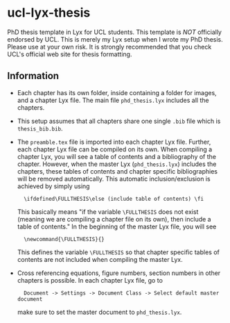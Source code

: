 # ucl-lyx-thesis
PhD thesis template in Lyx for UCL students. This template is *NOT* officially
endorsed by UCL. This is merely my Lyx setup when I wrote my PhD thesis. Please
use at your own risk. It is strongly recommended that you check UCL's official
web site for thesis formatting.

## Information

* Each chapter has its own folder, inside containing a folder for images, and a
  chapter Lyx file. The main file `phd_thesis.lyx` includes all the chapters.

* This setup assumes that all chapters share one single `.bib` file which is
  `thesis_bib.bib`.

* The `preamble.tex` file is imported into each chapter Lyx file. Further, each
  chapter Lyx file can be compiled on its own. When compiling a chapter Lyx,
  you will see a table of contents and a bibliography of the chapter. However,
  when the master Lyx (`phd_thesis.lyx`) includes the chapters, these tables of
  contents and chapter specific bibliographies will be removed automatically.
  This automatic inclusion/exclusion is achieved by simply using 
    
        \ifdefined\FULLTHESIS\else (include table of contents) \fi
  
  This basically means "if the variable `\FULLTHESIS` does not exist (meaning
  we are compiling a chapter file on its own), then include a table of
  contents." In the beginning of the master Lyx file, you will see 

        \newcommand{\FULLTHESIS}{}

  This defines the variable `\FULLTHESIS` so that chapter specific tables of
  contents are not included when compiling the master Lyx.

* Cross referencing equations, figure numbers, section numbers in other
  chapters is possible. In each chapter Lyx file, go to 

        Document -> Settings -> Document Class -> Select default master document 

  make sure to set the master document to `phd_thesis.lyx`.

